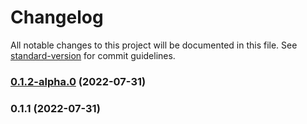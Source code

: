 # Changelog

All notable changes to this project will be documented in this file. See [standard-version](https://github.com/conventional-changelog/standard-version) for commit guidelines.

### [0.1.2-alpha.0](https://github.com/still-redux/still-redux/compare/v0.1.1...v0.1.2-alpha.0) (2022-07-31)

### 0.1.1 (2022-07-31)

